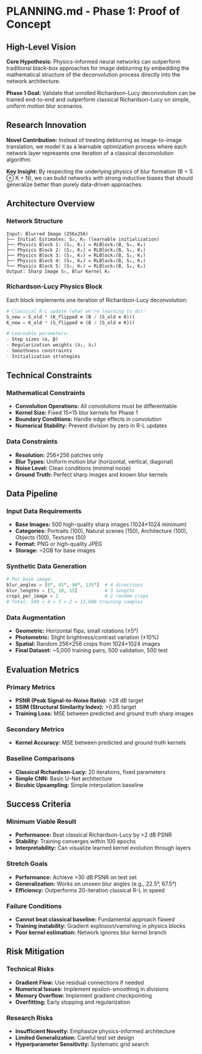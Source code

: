 # PLANNING.md - Phase 1: Proof of Concept

## High-Level Vision

**Core Hypothesis:** Physics-informed neural networks can outperform traditional black-box approaches for image deblurring by embedding the mathematical structure of the deconvolution process directly into the network architecture.

**Phase 1 Goal:** Validate that unrolled Richardson-Lucy deconvolution can be trained end-to-end and outperform classical Richardson-Lucy on simple, uniform motion blur scenarios.

## Research Innovation

**Novel Contribution:** Instead of treating deblurring as image-to-image translation, we model it as a learnable optimization process where each network layer represents one iteration of a classical deconvolution algorithm.

**Key Insight:** By respecting the underlying physics of blur formation (B = S ⊗ K + N), we can build networks with strong inductive biases that should generalize better than purely data-driven approaches.

## Architecture Overview

### Network Structure
```
Input: Blurred Image (256x256)
├── Initial Estimates: S₀, K₀ (learnable initialization)
├── Physics Block 1: (S₁, K₁) = RLBlock₁(B, S₀, K₀)
├── Physics Block 2: (S₂, K₂) = RLBlock₂(B, S₁, K₁)
├── Physics Block 3: (S₃, K₃) = RLBlock₃(B, S₂, K₂)
├── Physics Block 4: (S₄, K₄) = RLBlock₄(B, S₃, K₃)
└── Physics Block 5: (S₅, K₅) = RLBlock₅(B, S₄, K₄)
Output: Sharp Image S₅, Blur Kernel K₅
```

### Richardson-Lucy Physics Block
Each block implements one iteration of Richardson-Lucy deconvolution:
```python
# Classical R-L update (what we're learning to do):
S_new = S_old * (K_flipped ⊗ (B / (S_old ⊗ K)))
K_new = K_old * (S_flipped ⊗ (B / (S_old ⊗ K)))

# Learnable parameters:
- Step sizes (α, β)
- Regularization weights (λ₁, λ₂)
- Smoothness constraints
- Initialization strategies
```

## Technical Constraints

### Mathematical Constraints
- **Convolution Operations:** All convolutions must be differentiable
- **Kernel Size:** Fixed 15×15 blur kernels for Phase 1
- **Boundary Conditions:** Handle edge effects in convolution
- **Numerical Stability:** Prevent division by zero in R-L updates

### Data Constraints
- **Resolution:** 256×256 patches only
- **Blur Types:** Uniform motion blur (horizontal, vertical, diagonal)
- **Noise Level:** Clean conditions (minimal noise)
- **Ground Truth:** Perfect sharp images and known blur kernels

## Data Pipeline

### Input Data Requirements
- **Base Images:** 500 high-quality sharp images (1024×1024 minimum)
- **Categories:** Portraits (100), Natural scenes (150), Architecture (100), Objects (100), Textures (50)
- **Format:** PNG or high-quality JPEG
- **Storage:** ~2GB for base images

### Synthetic Data Generation
```python
# Per base image:
blur_angles = [0°, 45°, 90°, 135°]  # 4 directions
blur_lengths = [5, 10, 15]          # 3 lengths
crops_per_image = 2                 # 2 random crops
# Total: 500 × 4 × 3 × 2 = 12,000 training samples
```

### Data Augmentation
- **Geometric:** Horizontal flips, small rotations (±5°)
- **Photometric:** Slight brightness/contrast variation (±10%)
- **Spatial:** Random 256×256 crops from 1024×1024 images
- **Final Dataset:** ~5,000 training pairs, 500 validation, 500 test

## Evaluation Metrics

### Primary Metrics
- **PSNR (Peak Signal-to-Noise Ratio):** >28 dB target
- **SSIM (Structural Similarity Index):** >0.85 target
- **Training Loss:** MSE between predicted and ground truth sharp images

### Secondary Metrics
- **Kernel Accuracy:** MSE between predicted and ground truth kernels

### Baseline Comparisons
- **Classical Richardson-Lucy:** 20 iterations, fixed parameters
- **Simple CNN:** Basic U-Net architecture
- **Bicubic Upsampling:** Simple interpolation baseline

## Success Criteria

### Minimum Viable Result
- **Performance:** Beat classical Richardson-Lucy by >2 dB PSNR
- **Stability:** Training converges within 100 epochs
- **Interpretability:** Can visualize learned kernel evolution through layers

### Stretch Goals
- **Performance:** Achieve >30 dB PSNR on test set
- **Generalization:** Works on unseen blur angles (e.g., 22.5°, 67.5°)
- **Efficiency:** Outperforms 20-iteration classical R-L in speed

### Failure Conditions
- **Cannot beat classical baseline:** Fundamental approach flawed
- **Training instability:** Gradient explosion/vanishing in physics blocks
- **Poor kernel estimation:** Network ignores blur kernel branch

## Risk Mitigation

### Technical Risks
- **Gradient Flow:** Use residual connections if needed
- **Numerical Issues:** Implement epsilon-smoothing in divisions
- **Memory Overflow:** Implement gradient checkpointing
- **Overfitting:** Early stopping and regularization

### Research Risks
- **Insufficient Novelty:** Emphasize physics-informed architecture
- **Limited Generalization:** Careful test set design
- **Hyperparameter Sensitivity:** Systematic grid search
